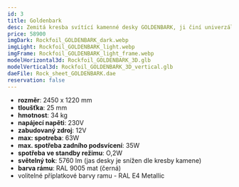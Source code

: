 ```yaml
---
id: 3
title: Goldenbark
desc: Zemitá kresba svítící kamenné desky GOLDENBARK, ji činí univerzálním luxusním osvětlením téměř do všech prostor. Speciálně navržené LED prosvětlení, zvýrazňuje zlatavé žilkování kamene.
price: 58900
imgDark: Rockfoil_GOLDENBARK_dark.webp
imgLight: Rockfoil_GOLDENBARK_light.webp
imgFrame: Rockfoil_GOLDENBARK_light_frame.webp
modelHorizontal3d: Rockfoil_GOLDENBARK_3D.glb
modelVertical3d: Rockfoil_GOLDENBARK_3D_vertical.glb
daeFile: Rock_sheet_GOLDENBARK.dae
reservation: false
---
```

- **rozměr**: 2450 x 1220 mm
- **tloušťka**: 25 mm 
- **hmotnost**: 34 kg
- **napájecí napěti**: 230V 
- **zabudovaný zdroj**: 12V 
- **max: spotreba**: 63W 
- **max. spotřeba zadního podsvícení**: 35W 
- **spotřeba ve standby režimu**: O,2W 
- **světelný tok**: 5760 lm (jas desky je snížen dle kresby kamene) 
- **barva rámu**: RAL 9005 mat (černá) 
- volitelné příplatkové barvy ramu - RAL E4 Metallic 